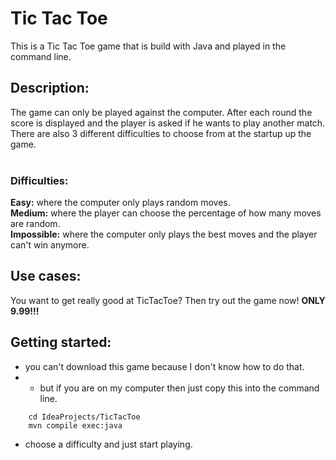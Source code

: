

# Tic Tac Toe
This is a Tic Tac Toe game that is build with Java and played in the command line.


## Description:
The game can only be played against the computer. After each round the score is displayed
and the player is asked if he wants to play another match. There are also 3 different
difficulties to choose from at the startup up the game.
<br>
<br>
### Difficulties:
**Easy:** where the computer only plays random moves.\
**Medium:** where the player can choose the percentage of how many moves are random.\
**Impossible:** where the computer only plays the best moves and the player can't win anymore.

## Use cases:
You want to get really good at TicTacToe? Then try out the game now! **ONLY 9.99!!!**

## Getting started:
+ you can't download this game because I don't know how to do that.
+ + but if you are on my computer then just copy this into the command line.
```shell
    cd IdeaProjects/TicTacToe
    mvn compile exec:java
```   
+ choose a difficulty and just start playing.




















